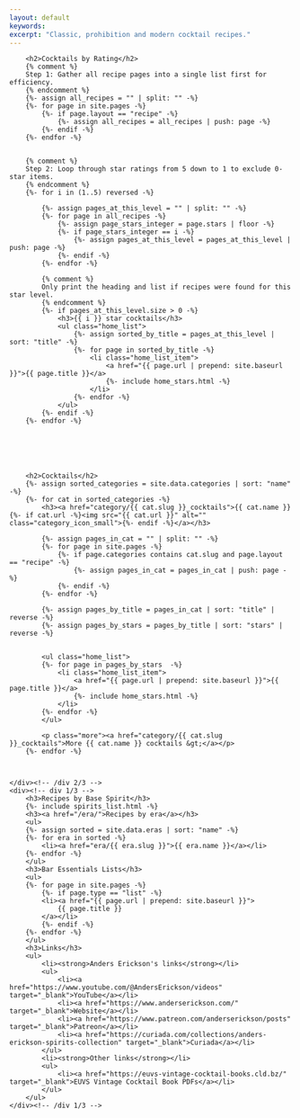 ```yaml
---
layout: default
keywords:
excerpt: "Classic, prohibition and modern cocktail recipes."
---
```


<div class="grid-container two-thirds">
    <div><!-- div 2/3 -->
        
        <h2>Cocktails by Rating</h2>
        {% comment %}
        Step 1: Gather all recipe pages into a single list first for efficiency.
        {% endcomment %}
        {%- assign all_recipes = "" | split: "" -%}
        {%- for page in site.pages -%}
            {%- if page.layout == "recipe" -%}
                {%- assign all_recipes = all_recipes | push: page -%}
            {%- endif -%}
        {%- endfor -%}


        {% comment %}
        Step 2: Loop through star ratings from 5 down to 1 to exclude 0-star items.
        {% endcomment %}
        {%- for i in (1..5) reversed -%}

            {%- assign pages_at_this_level = "" | split: "" -%}
            {%- for page in all_recipes -%}
                {%- assign page_stars_integer = page.stars | floor -%}
                {%- if page_stars_integer == i -%}
                    {%- assign pages_at_this_level = pages_at_this_level | push: page -%}
                {%- endif -%}
            {%- endfor -%}

            {% comment %}
            Only print the heading and list if recipes were found for this star level.
            {% endcomment %}
            {%- if pages_at_this_level.size > 0 -%}
                <h3>{{ i }} star cocktails</h3>
                <ul class="home_list">
                    {%- assign sorted_by_title = pages_at_this_level | sort: "title" -%}
                    {%- for page in sorted_by_title -%}
                        <li class="home_list_item">
                            <a href="{{ page.url | prepend: site.baseurl }}">{{ page.title }}</a>
                            {%- include home_stars.html -%}
                        </li>
                    {%- endfor -%}
                </ul>
            {%- endif -%}
        {%- endfor -%}




        
        
        <h2>Cocktails</h2>
        {%- assign sorted_categories = site.data.categories | sort: "name" -%}
        {%- for cat in sorted_categories -%}
            <h3><a href="category/{{ cat.slug }}_cocktails">{{ cat.name }} {%- if cat.url -%}<img src="{{ cat.url }}" alt="" class="category_icon_small">{%- endif -%}</a></h3>

            {%- assign pages_in_cat = "" | split: "" -%}
            {%- for page in site.pages -%}
                {%- if page.categories contains cat.slug and page.layout == "recipe" -%}
                    {%- assign pages_in_cat = pages_in_cat | push: page -%}
                {%- endif -%}
            {%- endfor -%}

            {%- assign pages_by_title = pages_in_cat | sort: "title" | reverse -%}
            {%- assign pages_by_stars = pages_by_title | sort: "stars" | reverse -%}


            <ul class="home_list">
            {%- for page in pages_by_stars  -%}
                <li class="home_list_item">
                    <a href="{{ page.url | prepend: site.baseurl }}">{{ page.title }}</a>
                    {%- include home_stars.html -%}
                </li>
            {%- endfor -%}
            </ul>

            <p class="more"><a href="category/{{ cat.slug }}_cocktails">More {{ cat.name }} cocktails &gt;</a></p>
        {%- endfor -%}



    </div><!-- /div 2/3 -->
    <div><!-- div 1/3 -->
        <h3>Recipes by Base Spirit</h3>
        {%- include spirits_list.html -%}
        <h3><a href="/era/">Recipes by era</a></h3>
        <ul>
        {%- assign sorted = site.data.eras | sort: "name" -%}
        {%- for era in sorted -%}
            <li><a href="era/{{ era.slug }}">{{ era.name }}</a></li>
        {%- endfor -%}
        </ul>
        <h3>Bar Essentials Lists</h3>
        <ul>
        {%- for page in site.pages -%}
            {%- if page.type == "list" -%}
            <li><a href="{{ page.url | prepend: site.baseurl }}">
                {{ page.title }}
            </a></li>
            {%- endif -%}
        {%- endfor -%}
        </ul>
        <h3>Links</h3>
        <ul>
            <li><strong>Anders Erickson's links</strong></li>
            <ul>
                <li><a href="https://www.youtube.com/@AndersErickson/videos" target="_blank">YouTube</a></li>
                <li><a href="https://www.anderserickson.com/" target="_blank">Website</a></li>
                <li><a href="https://www.patreon.com/anderserickson/posts" target="_blank">Patreon</a></li>
                <li><a href="https://curiada.com/collections/anders-erickson-spirits-collection" target="_blank">Curiada</a></li>
            </ul>
            <li><strong>Other links</strong></li>
            <ul>
                <li><a href="https://euvs-vintage-cocktail-books.cld.bz/" target="_blank">EUVS Vintage Cocktail Book PDFs</a></li>
            </ul>
        </ul>
    </div><!-- /div 1/3 -->
</div><!-- /div grid-container -->
